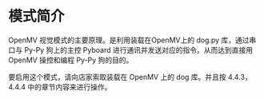 # 模式简介



  OpenMV 视觉模式的主要原理。是利用装载在OpenMV上的 dog.py 库，通过串口与 Py-Py  狗上的主控 Pyboard 进行通讯并发送对应的指令。从而达到直接用 OpenMV 操控和编程 Py-Py 狗的目的。



  要启用这个模式，请向店家索取装载在 OpenMV 上的 dog 库。并且按 4.4.3，4.4.4 中的章节内容来进行操作。